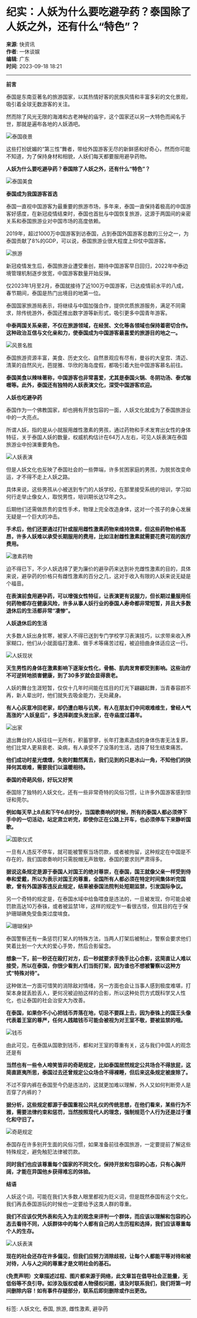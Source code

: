 # 纪实：人妖为什么要吃避孕药？泰国除了人妖之外，还有什么“特色”？

**来源**: 快资讯  
**作者**: 一休谈娱  
**编辑**: 广东  
**时间**: 2023-09-18 18:21

---

**前言**

泰国是东南亚著名的旅游国家，以其热情好客的民族风情和丰富多彩的文化景观，吸引着全球无数游客的关注。

然而除了风光无限的海滩和古老神秘的庙宇，这个国家还以另一大特色而闻名于世，那就是遍布各地的人妖酒吧。

![泰国夜景](https://p0.ssl.img.360kuai.com/dmfd/__60/t0102443b3533253aa9.webp)

这些打扮妩媚的“第三性”舞者，带给外国游客无尽的新鲜感和好奇心，然而你可能不知道，为了保持身材和相貌，人妖们每天都要服用避孕药物。

**人妖为什么要吃避孕药？泰国除了人妖之外，还有什么“特色”？**

![泰国美食](https://p0.ssl.img.360kuai.com/dmfd/__60/t012741a7d9e474c758.webp)

**泰国成为我国游客首选**

泰国一直视中国游客为最重要的旅游市场，多年来，泰国一直保持着极高的中国游客好感度，在新冠疫情结束时，泰国也首批与中国恢复旅游，这源于两国间的亲密关系和泰国旅游业对中国市场的高度依赖。

2019年，超过1000万中国游客到访泰国，占到泰国外国游客总数的三分之一，为泰国贡献了8%的GDP，可以说，泰国旅游业很大程度上仰仗中国游客。

![旅游](https://p0.ssl.img.360kuai.com/dmfd/__60/t01e41e1e4898352aeb.webp)

新冠疫情发生后，泰国旅游业遭受重创，期待中国游客早日回归，2022年中泰边境管理机制逐步放宽，中国游客数量开始反弹。

仅2023年1月至2月，泰国就接待了近100万中国游客，已达疫情前水平的八成，春节期间，泰国是热门出境目的地第一位。

泰国国家旅游局表示，将继续与中国加强合作，提供优质旅游服务，满足不同需求，除传统游外，泰国还推出数字游等新形式，吸引更多中国青年游客。

**中泰两国关系亲密，不仅在旅游领域，在经贸、文化等各领域也保持着密切合作。这种政治互信与文化亲和力，使泰国成为中国游客最喜爱的旅游目的地之一。**

![风景名胜](https://p0.ssl.img.360kuai.com/dmfd/__60/t010b65300488a197ac.webp)

泰国旅游资源丰富，美食、历史文化、自然景观应有尽有，曼谷的大皇宫、清迈、清莱的自然风光，芭提雅、华欣的海岛度假，都吸引着大批中国游客慕名前往。

**泰国美食以辣味著称，中国游客也非常喜爱，尤其是泰国火锅、冬阴功汤、泰式咖喱等。此外，泰国还有独特的人妖表演文化，深受中国游客欢迎。**

**人妖也吃避孕药**

泰国作为一个佛教国家，却也拥有开放包容的一面，人妖文化就成为了泰国旅游业中的一大亮点。

所谓人妖，指的是从小就服用雌性激素的男孩，通过药物和手术发育出女性的身体特征，关于泰国人妖的数量，权威机构估计在64万人左右，可见人妖表演在泰国旅游业中扮演重要角色。

![人妖表演](https://p0.ssl.img.360kuai.com/dmfd/__60/t012b707dff3709cec9.webp)

但是人妖文化也反映了泰国社会的一些弊端，许多贫困家庭的男孩，为脱贫改变命运，才不得不走上人妖之路。

具体来说，这些男孩从小被送到专门的人妖学校，在那里接受系统的培训，学习如何行走举止像女人，取悦男性，培训期长达12年之久。

后期他们还需做昂贵的变性手术，物理上完全改造身体，这对一个孩子的身心发展无疑是一个巨大的冲击。

**手术后，他们还要通过打针或服用雌性激素药物来维持效果，但这些药物价格高昂，许多人妖难以承受长期服用的费用，比如注射雌性激素就需要花费可观的医疗费用。**

![激素药物](https://p0.ssl.img.360kuai.com/dmfd/__60/t01bde3bc723b0b293a.webp)

迫不得已下，不少人妖选择了更为廉价的避孕药来达到补充雌性激素的目的，具体来说，避孕药的价格只有雌性激素的百分之几，这对于收入有限的人妖来说无疑是个福音。

**在表演前食用避孕药，可以增强女性特征，让表演更有说服力，但长期过量服用任何药物都存在健康风险，许多从事人妖行业的泰国人寿命都非常短暂，并且大多数退休后的生活都非常“凄惨”。**

**人妖退休后的生活**

大多数人妖出身贫寒，被家人不得已送到专门学校学习表演技巧，以求带来收入养家糊口，他们从小就面临打激素、做手术等痛苦过程，被迫扭曲身体适应这一行。

![人妖现状](https://p0.ssl.img.360kuai.com/dmfd/__60/t017477a21ad2065ecd.webp)

**天生男性的身体在激素影响下逐渐女性化，骨骼、肌肉发育都受到影响。这些治疗不可逆转地损害健康，到了30多岁就会显得衰老。**

人妖的舞台生涯短暂，仅仅十几年时间能在炫目的灯光下翩翩起舞，当青春容颜不再，新人辈出时，他们就失去吸金能力，无处藏身。

**有人心灰意冷回老家，却仍遭白眼与讥笑，有人在朋友们中间艰难维生，曾经人气高涨的“人妖皇后”，多选择剃度头发出家，在寺庙度过暮年。**

![出家](https://p0.ssl.img.360kuai.com/dmfd/__60/t01f0b88bb16b28aa96.webp)

退出舞台的人妖往往一无所有，积蓄寥寥，长年打激素造成的身体伤害无法复原，他们比常人更易衰老、染病，有人承受不了没落的生活，选择了轻生结束痛苦。

**他们成功时星光熠熠，失败时黯然离去，我们见到的只是冰山一角，不知他们的抉择何其艰难，需要我们以温暖相待。**

**泰国的奇葩风俗，好玩又好笑**

泰国除了独特的人妖文化，还有一些非常奇特的风俗习惯，让许多外国游客感到惊讶和莞尔。

**例如每天早上8点和下午6点时分，当国歌奏响的时候，所有的泰国人都必须停下手中的一切活动，站定肃立听完，即使你正在公路上开车，也必须停车下来静听国歌。**

![国歌仪式](https://p0.ssl.img.360kuai.com/dmfd/__60/t01383a784cf8e18342.webp)

一旦有人违反不停车，就可能被警察当场罚款，或者被拘留，这种规定在中国是不存在的，我们国歌奏响时只需脱帽无声致敬，泰国的要求则严肃得多。

**据说这条规定是源于泰国人对国王的绝对尊崇，在泰国，国王就像父亲一样受到侍奉和爱戴，所以为表示对国王的尊重，全国所有人都必须在特定时间集体听完国歌，曾有外国游客违反此规定，结果被泰国法院判处短期监禁，引发国际争议。**

另一个奇特的规定是，在泰国水域中给鱼喂食是违法的，一旦被发现，你可能会被罚款高达10万泰铢，或者被监禁1年，这样的规定乍一看很古怪，但其目的在于保护珊瑚礁免受鱼类过度啃食。

![珊瑚保护](https://p0.ssl.img.360kuai.com/dmfd/__60/t013090b32d89d73701.webp)

泰国警察还有一条惩罚打架人的特殊方法，当两人打架后被制止，警察会要求他们笑着比划一个大大的爱心手势，然后合影留念。

**想象一下，前一秒还在殴打对方，后一秒就要求手挽手比心合影，这简直让人难以接受，所以在泰国，你很少看到人们当街打架，因为谁也不想被警察以这种方式“特殊对待”。**

这种做法一方面可惜笑的消除敌对情绪，另一方面也会让当事人感到极度难堪，打架本身就丢脸丢人，更何况被迫拍这样的合影，所以这种处罚方式既科学又人性化，也让泰国的社会治安大为改善。

**在泰国，如果你不小心把钱币弄落在地，切忌不要踩上去，因为泰铢上的国王头像代表着王室的尊严，任何人践踏钱币可能会被视为对王室不敬，要被监禁的哦。**

![钱币](https://p0.ssl.img.360kuai.com/dmfd/__60/t01fb61146dbd127fa6.webp)

由此可见，在泰国从国歌到钱币，都和对王室的尊重有关，这与我们中国人的观念还是有

**当然也有一些令人啼笑皆非的奇葩规定，比如泰国居然规定公共场合不得放屁，这简直匪夷所思，泰国过去还曾规定公众场合不得裸睡，但后来这条规定被废除了。**

不过不穿内裤在泰国至今仍是违法的，这就更加难以理解，外人又如何判断旁人是否穿了内裤的？

**据分析，这些规定都源于泰国重视公共礼仪的传统思想，在他们看来，某些行为不雅，需要法律约束和惩罚，当然按照现代人的理念，强制规范个人行为还是过于僵化和守旧了。**

![奇葩规定](https://p0.ssl.img.360kuai.com/dmfd/__60/t010d3f36bd68019876.webp)

泰国存在许多别开生面的风俗习惯，如果准备前往泰国旅游，一定要提前了解这些特殊规定，避免触犯法律被罚款。

**同时我们也应该尊重每个国家的不同文化，保持开放和包容的心态，只有心胸开阔，才能在异国他乡获得难忘的体验。**

**结语**

人妖这个词，可能在我们大多数人眼里都视为贬义词，但是既然泰国有这个文化，我们再去泰国游玩的时候也一定要给予这类人群的尊重。

**我们不应该仅凭外表和先入为主的观念来评判一个群体，而应该以理解和包容的心态去看待不同，人妖群体中的每个人都有自己的人生历程和选择，我们应该尊重每个人的生存。**

![人妖表演](https://p0.ssl.img.360kuai.com/dmfd/__60/t017e022fbf267faa16.webp)

**现在的社会还存在许多偏见，但我们应努力消除歧视，让每个人都能平等对待和被对待，人与人之间的尊重才是文明社会的基石。**

**(免责声明）文章描述过程、图片都来源于网络，此文章旨在倡导社会正能量，无低俗等不良引导。如涉及版权或者人物侵权问题，请及时联系我们，我们将第一时间删除内容！如有事件存疑部分，联系后即刻删除或作出更改。**

---

标签: 人妖文化, 泰国, 旅游, 雌性激素, 避孕药